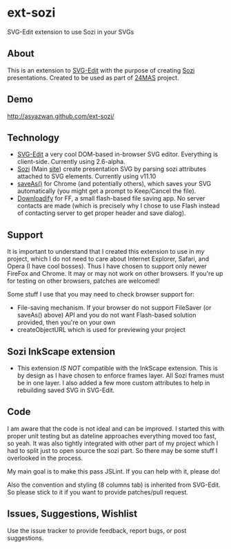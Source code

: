# ext-sozi
SVG-Edit extension to use Sozi in your SVGs

## About
This is an extension to [SVG-Edit](http://code.google.com/p/svg-edit) with the purpose of creating [Sozi](https://github.com/senshu/Sozi) presentations. Created to be used as part of [24MAS](http://www.24mas.com) project.

## Demo
http://asyazwan.github.com/ext-sozi/

## Technology
* [SVG-Edit](http://code.google.com/p/svg-edit) a very cool DOM-based in-browser SVG editor. Everything is client-side. Currently using 2.6-alpha.
* [Sozi](https://github.com/senshu/Sozi) (Main [site](http://sozi.baierouge.fr/wiki/en:welcome)) create presentation SVG by parsing sozi attributes attached to SVG elements. Currently using v11.10
* [saveAs()](https://github.com/eligrey/FileSaver.js) for Chrome (and potentially others), which saves your SVG automatically (you might get a prompt to Keep/Cancel the file).
* [Downloadify](https://github.com/dcneiner/Downloadify) for FF, a small flash-based file saving app. No server contacts are made (which is precisely why I chose to use Flash instead of contacting server to get proper header and save dialog).

## Support
It is important to understand that I created this extension to use in *my* project, which I do not need to care about Internet Explorer, Safari, and Opera (I have cool bosses). Thus I have chosen to support only newer FireFox and Chrome. It may or may not work on other browsers. If you're up for testing on other browsers, patches are welcomed!

Some stuff I use that you may need to check browser support for:
* File-saving mechanism. If your browser do not support FileSaver (or saveAs() above) API and you do not want Flash-based solution provided, then you're on your own
* createObjectURL which is used for previewing your project

## Sozi InkScape extension
* This extension _IS NOT_ compatible with the InkScape extension. This is by design as I have chosen to enforce frames layer. All Sozi frames must be in one layer. I also added a few more custom attributes to help in rebuilding saved SVG in SVG-Edit.

## Code
I am aware that the code is not ideal and can be improved. I started this with proper unit testing but as dateline approaches everything moved too fast, so yeah. It was also tightly integrated with other part of my project which I had to split just to open source the sozi part. So there may be some stuff I overlooked in the process.

My main goal is to make this pass JSLint. If you can help with it, please do!

Also the convention and styling (8 columns tab) is inherited from SVG-Edit. So please stick to it if you want to provide patches/pull request.

## Issues, Suggestions, Wishlist
Use the issue tracker to provide feedback, report bugs, or post suggestions.

